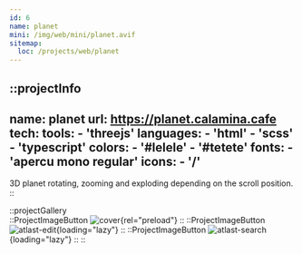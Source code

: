 ```yaml
---
id: 6
name: planet
mini: /img/web/mini/planet.avif
sitemap:
  loc: /projects/web/planet
---
```


::projectInfo
---
name: planet
url: https://planet.calamina.cafe
tech: 
    tools:
      - 'threejs'
    languages:
      - 'html'
      - 'scss'
      - 'typescript'
    colors:
      - '#lelele'
      - '#tetete'
    fonts:
      - 'apercu mono regular'
    icons:
      - '/'
---
3D planet rotating, zooming and exploding depending on the scroll position.
::

::projectGallery  
  ::ProjectImageButton
    ![cover](/img/web/planet.avif){rel="preload"}
  ::
  ::ProjectImageButton
    ![atlast-edit](/img/web/planet/planet-exploding.avif){loading="lazy"}
  ::
  ::ProjectImageButton
    ![atlast-search](/img/web/planet/planet-zooming.avif){loading="lazy"}
  :: 
::

<!-- ::projectFeatures
"Scroll interactions",
"Highlight color picker"
:: -->
